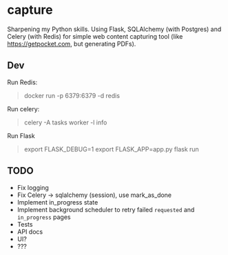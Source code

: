 # capture

Sharpening my Python skills. Using Flask, SQLAlchemy (with Postgres) and Celery (with Redis) for simple web content capturing tool (like https://getpocket.com, but generating PDFs).

## Dev

Run Redis:

> docker run -p 6379:6379 -d redis

Run celery:

> celery -A tasks worker -l info

Run Flask

> export FLASK_DEBUG=1
> export FLASK_APP=app.py
> flask run

## TODO

- Fix logging
- Fix Celery -> sqlalchemy (session), use mark_as_done
- Implement in_progress state
- Implement background scheduler to retry failed `requested` and `in_progress` pages
- Tests
- API docs
- UI?
- ???
